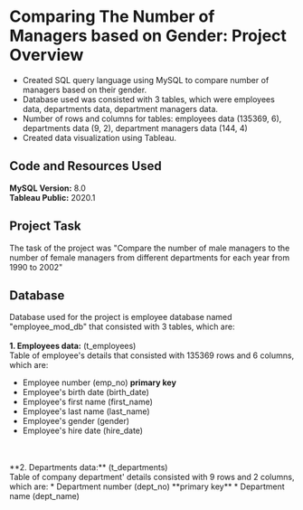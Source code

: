 # Comparing The Number of Managers based on Gender: Project Overview 
* Created SQL query language using MySQL to compare number of managers based on their gender.
* Database used was consisted with 3 tables, which were employees data, departments data, department managers data.
* Number of rows and columns for tables: employees data (135369, 6), departments data (9, 2), department managers data (144, 4)
* Created data visualization using Tableau.

## Code and Resources Used 
**MySQL Version:** 8.0  
**Tableau Public:** 2020.1

## Project Task 
The task of the project was "Compare the number of male managers to the number of female managers from different departments for each year from 1990 to 2002"

## Database
Database used for the project is employee database named "employee_mod_db" that consisted with 3 tables, which are:
<br />
<br />**1. Employees data:** (t_employees) 
<br />Table of employee's details that consisted with 135369 rows and 6 columns, which are:
* Employee number (emp_no) **primary key**
* Employee's birth date (birth_date)
* Employee's first name (first_name)
* Employee's last name (last_name)
* Employee's gender (gender)
* Employee's hire date (hire_date)
<br />
<br />**2. Departments data:** (t_departments)
<br /> Table of company department' details consisted with 9 rows and 2 columns, which are:
* Department number (dept_no) **primary key**
* Department name (dept_name)
